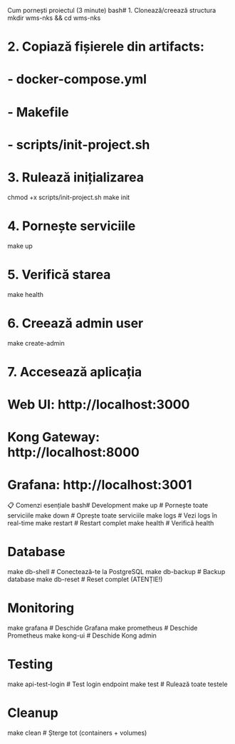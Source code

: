 Cum pornești proiectul (3 minute)
bash# 1. Clonează/creează structura
mkdir wms-nks && cd wms-nks

# 2. Copiază fișierele din artifacts:
#    - docker-compose.yml
#    - Makefile
#    - scripts/init-project.sh

# 3. Rulează inițializarea
chmod +x scripts/init-project.sh
make init

# 4. Pornește serviciile
make up

# 5. Verifică starea
make health

# 6. Creează admin user
make create-admin

# 7. Accesează aplicația
# Web UI: http://localhost:3000
# Kong Gateway: http://localhost:8000
# Grafana: http://localhost:3001

📋 Comenzi esențiale
bash# Development
make up              # Pornește toate serviciile
make down            # Oprește toate serviciile
make logs            # Vezi logs în real-time
make restart         # Restart complet
make health          # Verifică health

# Database
make db-shell        # Conectează-te la PostgreSQL
make db-backup       # Backup database
make db-reset        # Reset complet (ATENȚIE!)

# Monitoring
make grafana         # Deschide Grafana
make prometheus      # Deschide Prometheus
make kong-ui         # Deschide Kong admin

# Testing
make api-test-login  # Test login endpoint
make test            # Rulează toate testele

# Cleanup
make clean           # Șterge tot (containers + volumes)